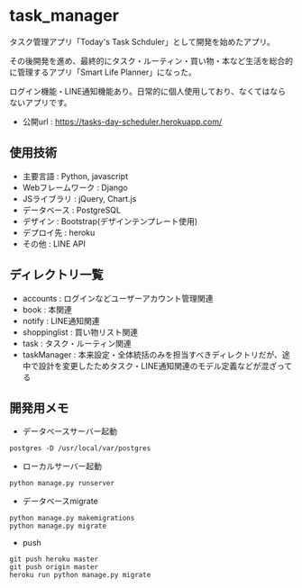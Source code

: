 # task_manager
タスク管理アプリ「Today's Task Schduler」として開発を始めたアプリ。

その後開発を進め、最終的にタスク・ルーティン・買い物・本など生活を総合的に管理するアプリ「Smart Life Planner」になった。

ログイン機能・LINE通知機能あり。日常的に個人使用しており、なくてはならないアプリです。

- 公開url : https://tasks-day-scheduler.herokuapp.com/

## 使用技術
- 主要言語 : Python, javascript
- Webフレームワーク : Django
- JSライブラリ : jQuery, Chart.js
- データベース : PostgreSQL
- デザイン : Bootstrap(デザインテンプレート使用)
- デプロイ先 : heroku
- その他 : LINE API

## ディレクトリ一覧
- accounts : ログインなどユーザーアカウント管理関連
- book : 本関連
- notify : LINE通知関連
- shoppinglist : 買い物リスト関連
- task : タスク・ルーティン関連
- taskManager : 本来設定・全体統括のみを担当すべきディレクトリだが、途中で設計を変更したためタスク・LINE通知関連のモデル定義などが混ざってる

## 開発用メモ
- データベースサーバー起動
```
postgres -D /usr/local/var/postgres
```
- ローカルサーバー起動
```
python manage.py runserver
```
- データベースmigrate
```
python manage.py makemigrations
python manage.py migrate
```
- push
```
git push heroku master
git push origin master
heroku run python manage.py migrate
```

